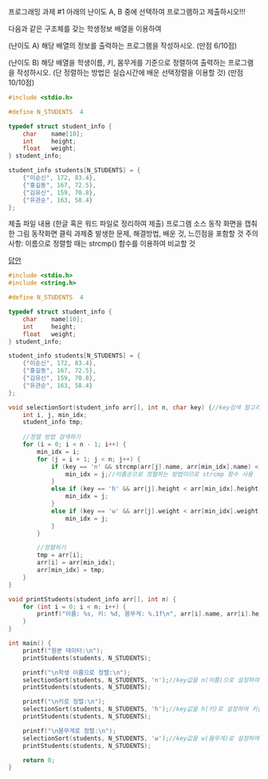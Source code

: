 프로그래밍 과제 #1
아래의 난이도 A, B 중에 선택하여 프로그램하고 제출하시오!!!

다음과 같은 구조체를 갖는 학생정보 배열을 이용하여 

(난이도 A) 해당 배열의 정보를 출력하는 프로그램을 작성하시오. (만점 6/10점)

(난이도 B) 해당 배열을 학생이름, 키, 몸무게를 기준으로 정렬하여 출력하는 프로그램을 작성하시오. (단 정렬하는 방법은 실습시간에 배운 선택정렬을 이용할 것) (만점 10/10점)

```c
#include <stdio.h>

#define N_STUDENTS  4

typedef struct student_info {
    char    name[10];
    int     height;
    float   weight;
} student_info;

student_info students[N_STUDENTS] = {
    {"이순신", 172, 83.4},
    {"홍길동", 167, 72.5},
    {"김유신", 159, 70.8},
    {"유관순", 163, 58.4}
};
```

제출 파일 내용  (한글 혹은 워드 파일로 정리하여 제출)
프로그램 소스
동작 화면을 캡춰한 그림
동작화면 클릭
과제중 발생한 문제, 해결방법, 배운 것, 느낀점을 포함할 것
주의사항: 이름으로 정렬할 때는 strcmp() 함수를 이용하여 비교할 것    

[답안](https://github.com/qlkdkd/DataStruct/blob/main/Homework1/Homework1/Homework1.c)

```c
#include <stdio.h>
#include <string.h>

#define N_STUDENTS  4

typedef struct student_info {
    char    name[10];
    int     height;
    float   weight;
} student_info;

student_info students[N_STUDENTS] = {
    {"이순신", 172, 83.4},
    {"홍길동", 167, 72.5},
    {"김유신", 159, 70.8},
    {"유관순", 163, 58.4}
};

void selectionSort(student_info arr[], int n, char key) {//key검색 알고리즘을 활용하여 정렬할 방법 찾기
    int i, j, min_idx;
    student_info tmp;
   
    //정렬 방법 검색하기
    for (i = 0; i < n - 1; i++) {
        min_idx = i;
        for (j = i + 1; j < n; j++) {
            if (key == 'n' && strcmp(arr[j].name, arr[min_idx].name) < 0) {
                min_idx = j;//이름순으로 정렬하는 방법이므로 strcmp 함수 사용
            }
            else if (key == 'h' && arr[j].height < arr[min_idx].height) {
                min_idx = j;
            }
            else if (key == 'w' && arr[j].weight < arr[min_idx].weight) {
                min_idx = j;
            }
        }

        //정렬하기
        tmp = arr[i];
        arr[i] = arr[min_idx];
        arr[min_idx] = tmp;
    }
}

void printStudents(student_info arr[], int n) {
    for (int i = 0; i < n; i++) {
        printf("이름: %s, 키: %d, 몸무게: %.1f\n", arr[i].name, arr[i].height, arr[i].weight);
    }
}

int main() {
    printf("원본 데이터:\n");
    printStudents(students, N_STUDENTS);

    printf("\n학생 이름으로 정렬:\n");
    selectionSort(students, N_STUDENTS, 'n');//key값을 n(이름)으로 설정하여 이름순으로 정렬하기
    printStudents(students, N_STUDENTS);

    printf("\n키로 정렬:\n");
    selectionSort(students, N_STUDENTS, 'h');//key값을 h(키)로 설정하여 키순으로 정렬하기
    printStudents(students, N_STUDENTS);

    printf("\n몸무게로 정렬:\n");
    selectionSort(students, N_STUDENTS, 'w');//key값을 w(몸무게)로 설정하여 몸무게순으로 정렬하기
    printStudents(students, N_STUDENTS);

    return 0;
}
```

